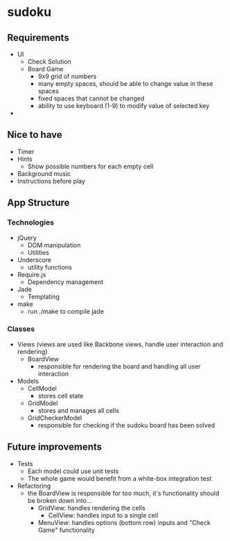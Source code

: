 sudoku
======

## Requirements
- UI
  - Check Solution
  - Board Game
    - 9x9 grid of numbers
    - many empty spaces, should be able to change value in these spaces
    - fixed spaces that cannot be changed
    - ability to use keyboard (1-9) to modify value of selected key
- 

## Nice to have
- Timer
- Hints
  - Show possible numbers for each empty cell
- Background music
- Instructions before play
  
## App Structure
### Technologies
 - jQuery
   - DOM manipulation
   - Utilities
 - Underscore
   - utility functions
 - Require.js
   - Dependency management
 - Jade
   - Templating
 - make
   - run ./make to compile jade
### Classes
 - Views (views are used like Backbone views, handle user interaction and rendering)
   - BoardView
     - responsible for rendering the board and handling all user interaction
 - Models
   - CellModel
     - stores cell state 
   - GridModel
     - stores and manages all cells
   - GridCheckerModel
     - responsible for checking if the sudoku board has been solved

## Future improvements
 - Tests
   - Each model could use unit tests
   - The whole game would benefit from a white-box integration test
 - Refactoring
   - the BoardView is responsible for too much, it's functionality should be broken down into...
     - GridView: handles rendering the cells
       - CellView: handles input to a single cell
     - MenuView: handles options (bottom row) inputs and "Check Game" functionality

